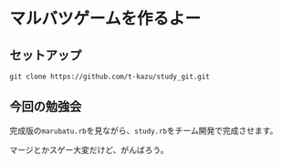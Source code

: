 # マルバツゲームを作るよー

## セットアップ
```
git clone https://github.com/t-kazu/study_git.git
```

## 今回の勉強会
完成版の`marubatu.rb`を見ながら、`study.rb`をチーム開発で完成させます。

マージとかスゲー大変だけど、がんばろう。